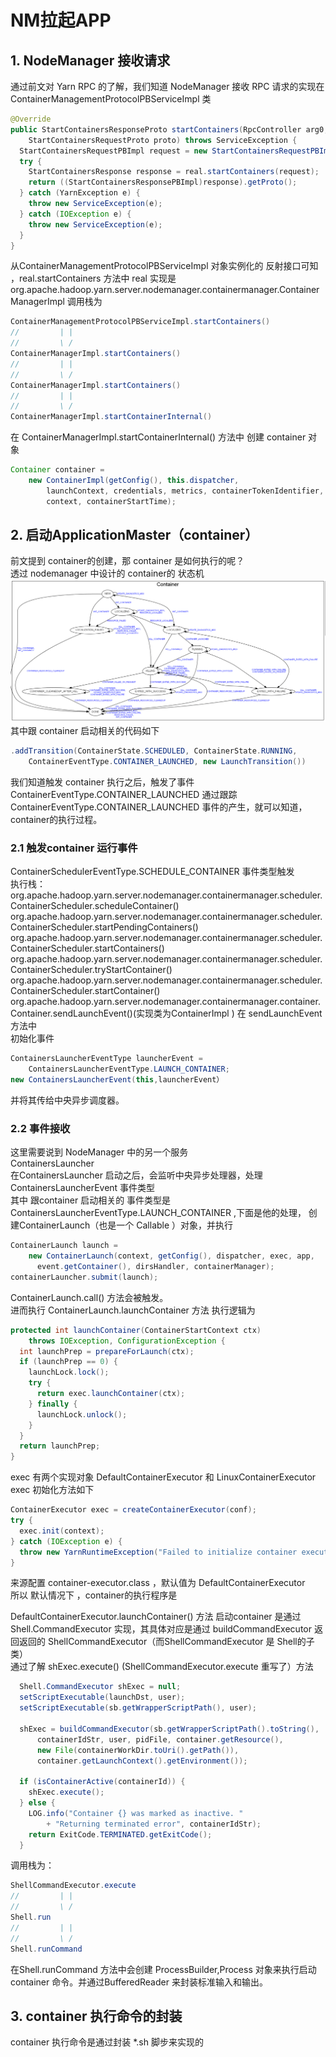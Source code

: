 # NM拉起APP

## 1. NodeManager 接收请求

通过前文对 Yarn RPC 的了解，我们知道 NodeManager 接收 RPC 请求的实现在 ContainerManagementProtocolPBServiceImpl 类

```java
@Override
public StartContainersResponseProto startContainers(RpcController arg0,
    StartContainersRequestProto proto) throws ServiceException {
  StartContainersRequestPBImpl request = new StartContainersRequestPBImpl(proto);
  try {
    StartContainersResponse response = real.startContainers(request);
    return ((StartContainersResponsePBImpl)response).getProto();
  } catch (YarnException e) {
    throw new ServiceException(e);
  } catch (IOException e) {
    throw new ServiceException(e);
  }
}
```

从ContainerManagementProtocolPBServiceImpl 对象实例化的 反射接口可知 ，real.startContainers 方法中 real 实现是 org.apache.hadoop.yarn.server.nodemanager.containermanager.ContainerManagerImpl 调用栈为

```java
ContainerManagementProtocolPBServiceImpl.startContainers()
//         | |
//         \ /
ContainerManagerImpl.startContainers()
//         | |
//         \ /
ContainerManagerImpl.startContainers()
//         | |
//         \ /
ContainerManagerImpl.startContainerInternal()
```

在 ContainerManagerImpl.startContainerInternal\(\) 方法中 创建 container 对象

```java
Container container =
    new ContainerImpl(getConfig(), this.dispatcher,
        launchContext, credentials, metrics, containerTokenIdentifier,
        context, containerStartTime);
```

## 2. 启动ApplicationMaster（container）

前文提到 container的创建，那 container 是如何执行的呢？  
透过 nodemanager 中设计的 container的 状态机  
![](../.gitbook/assets/nodecontainer1.png)  
其中跟 container 启动相关的代码如下

```java
.addTransition(ContainerState.SCHEDULED, ContainerState.RUNNING,
    ContainerEventType.CONTAINER_LAUNCHED, new LaunchTransition())
```

我们知道触发 container 执行之后，触发了事件 ContainerEventType.CONTAINER\_LAUNCHED 通过跟踪 ContainerEventType.CONTAINER\_LAUNCHED 事件的产生，就可以知道，container的执行过程。

### 2.1 触发container 运行事件

ContainerSchedulerEventType.SCHEDULE\_CONTAINER 事件类型触发  
执行栈：  
org.apache.hadoop.yarn.server.nodemanager.containermanager.scheduler.ContainerScheduler.scheduleContainer\(\) org.apache.hadoop.yarn.server.nodemanager.containermanager.scheduler.ContainerScheduler.startPendingContainers\(\) org.apache.hadoop.yarn.server.nodemanager.containermanager.scheduler.ContainerScheduler.startContainers\(\) org.apache.hadoop.yarn.server.nodemanager.containermanager.scheduler.ContainerScheduler.tryStartContainer\(\) org.apache.hadoop.yarn.server.nodemanager.containermanager.scheduler.ContainerScheduler.startContainer\(\) org.apache.hadoop.yarn.server.nodemanager.containermanager.container.Container.sendLaunchEvent\(\)\(实现类为ContainerImpl \) 在 sendLaunchEvent 方法中  
初始化事件

```java
ContainersLauncherEventType launcherEvent =
    ContainersLauncherEventType.LAUNCH_CONTAINER;
new ContainersLauncherEvent(this,launcherEvent）
```

并将其传给中央异步调度器。

### 2.2 事件接收

这里需要说到 NodeManager 中的另一个服务  
ContainersLauncher  
在ContainersLauncher 启动之后，会监听中央异步处理器，处理ContainersLauncherEvent 事件类型  
其中 跟container 启动相关的 事件类型是 ContainersLauncherEventType.LAUNCH\_CONTAINER ,下面是他的处理， 创建ContainerLaunch（也是一个 Callable ）对象，并执行

```java
ContainerLaunch launch =
    new ContainerLaunch(context, getConfig(), dispatcher, exec, app,
      event.getContainer(), dirsHandler, containerManager);
containerLauncher.submit(launch);
```

ContainerLaunch.call\(\) 方法会被触发。  
进而执行 ContainerLaunch.launchContainer 方法 执行逻辑为

```java
protected int launchContainer(ContainerStartContext ctx)
    throws IOException, ConfigurationException {
  int launchPrep = prepareForLaunch(ctx);
  if (launchPrep == 0) {
    launchLock.lock();
    try {
      return exec.launchContainer(ctx);
    } finally {
      launchLock.unlock();
    }
  }
  return launchPrep;
}
```

exec 有两个实现对象 DefaultContainerExecutor 和 LinuxContainerExecutor exec 初始化方法如下

```java
ContainerExecutor exec = createContainerExecutor(conf);
try {
  exec.init(context);
} catch (IOException e) {
  throw new YarnRuntimeException("Failed to initialize container executor", e);
}
```

来源配置 container-executor.class ，默认值为 DefaultContainerExecutor  
所以 默认情况下 ，container的执行程序是

DefaultContainerExecutor.launchContainer\(\) 方法 启动container 是通过Shell.CommandExecutor 实现，其具体对应是通过 buildCommandExecutor 返回返回的 ShellCommandExecutor（而ShellCommandExecutor 是 Shell的子类）  
通过了解 shExec.execute\(\) \(ShellCommandExecutor.execute 重写了）方法

```java
  Shell.CommandExecutor shExec = null;
  setScriptExecutable(launchDst, user);
  setScriptExecutable(sb.getWrapperScriptPath(), user);

  shExec = buildCommandExecutor(sb.getWrapperScriptPath().toString(),
      containerIdStr, user, pidFile, container.getResource(),
      new File(containerWorkDir.toUri().getPath()),
      container.getLaunchContext().getEnvironment());

  if (isContainerActive(containerId)) {
    shExec.execute();
  } else {
    LOG.info("Container {} was marked as inactive. "
        + "Returning terminated error", containerIdStr);
    return ExitCode.TERMINATED.getExitCode();
  }
```

调用栈为：

```java
ShellCommandExecutor.execute  
//         | |
//         \ /  
Shell.run  
//         | |
//         \ /
Shell.runCommand
```

在Shell.runCommand 方法中会创建 ProcessBuilder,Process 对象来执行启动container 命令。并通过BufferedReader 来封装标准输入和输出。

## 3. container 执行命令的封装

container 执行命令是通过封装 \*.sh 脚步来实现的

